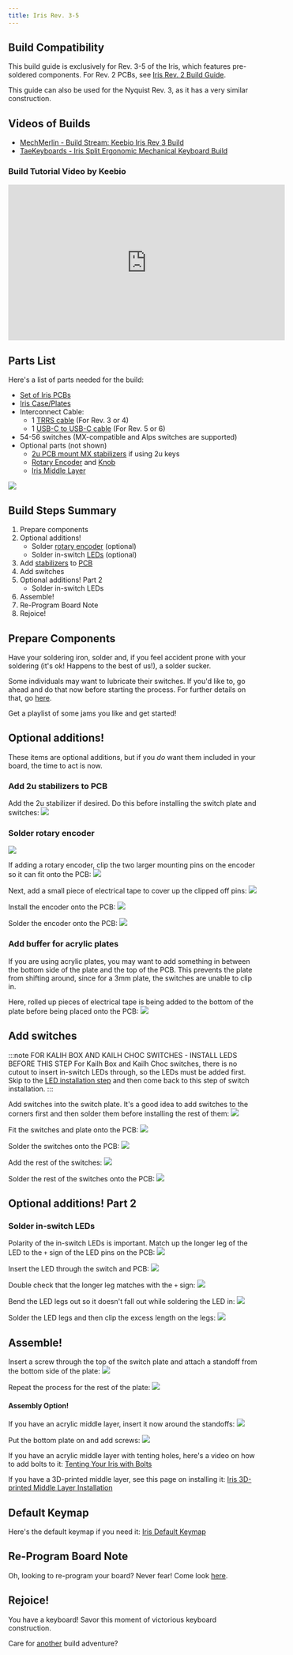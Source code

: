 ```yaml
---
title: Iris Rev. 3-5
---
```


## Build Compatibility

This build guide is exclusively for Rev. 3-5 of the Iris, which features pre-soldered components. For Rev. 2 PCBs, see [Iris Rev. 2 Build Guide](iris-rev2-build-guide).

This guide can also be used for the Nyquist Rev. 3, as it has a very similar construction. 

## Videos of Builds

* [MechMerlin - Build Stream: Keebio Iris Rev 3 Build](https://www.youtube.com/watch?v=SZkzzIPx35o)
* [TaeKeyboards - Iris Split Ergonomic Mechanical Keyboard Build](https://www.youtube.com/watch?v=0P6oIOB-whM&t=219s)

### Build Tutorial Video by Keebio

<iframe width="560" height="315" src="https://www.youtube.com/embed/Vsp-8rp1NqM" title="YouTube video player" frameborder="0" allow="accelerometer; autoplay; clipboard-write; encrypted-media; gyroscope; picture-in-picture" allowfullscreen></iframe>

## Parts List

Here's a list of parts needed for the build:

* [Set of Iris PCBs](https://keeb.io/products/iris-rev-5-keyboard-pcbs-for-split-ergonomic-keyboard)
* [Iris Case/Plates](https://keeb.io/products/iris-keyboard-case-plates-phoenix-edition)
* Interconnect Cable:
    * 1 [TRRS cable](https://keeb.io/products/trrs-cable) (For Rev. 3 or 4)
    * 1 [USB-C to USB-C cable](https://keeb.io/products/usb-c-to-usb-c-cable) (For Rev. 5 or 6)
* 54-56 switches (MX-compatible and Alps switches are supported)
* Optional parts (not shown)
    * [2u PCB mount MX stabilizers](https://keeb.io/products/cherry-mx-stabilizer) if using 2u keys
    * [Rotary Encoder](https://keeb.io/products/rotary-encoder-ec11) and [Knob](https://keeb.io/products/rotary-encoder-knob-ec11)
    * [Iris Middle Layer](https://keeb.io/products/iris-keyboard-case-plates)

![](./assets/images/iris-rev4/IMG_3637.JPG)

## Build Steps Summary

1. Prepare components
2. Optional additions! 
    * Solder [rotary encoder](glossary#rotary-encoder) (optional)
    * Solder in-switch [LEDs](glossary#led) (optional)
3. Add [stabilizers](glossary#stabilizers) to [PCB](glossary#pcb)
4. Add switches
5. Optional additions! Part 2
    * Solder in-switch LEDs 
6. Assemble! 
7. Re-Program Board Note
8. Rejoice!

## Prepare Components

Have your soldering iron, solder and, if you feel accident prone with your soldering (it's ok! Happens to the best of us!), a solder sucker.

Some individuals may want to lubricate their switches. If you'd like to, go ahead and do that now before starting the process. For further details on that, go [here](https://www.maketecheasier.com/how-to-lubricate-keyboard-switches/).

<!-- TODO: make keebio version of the 'how to' on the aforementioned page. -->

Get a playlist of some jams you like and get started!

## Optional additions!

These items are optional additions, but if you *do* want them included in your board, the time to act is now. 

### Add 2u stabilizers to PCB 

Add the 2u stabilizer if desired. Do this before installing the switch plate and switches:
![](./assets/images/iris-rev4/IMG_3638.JPG)

### Solder rotary encoder

![](./assets/images/iris-rev4/IMG_3639.JPG)

If adding a rotary encoder, clip the two larger mounting pins on the encoder so it can fit onto the PCB:
![](./assets/images/iris-rev4/IMG_3640.JPG)

Next, add a small piece of electrical tape to cover up the clipped off pins:
![](./assets/images/iris-rev4/IMG_8868.JPG)

Install the encoder onto the PCB:
![](./assets/images/iris-rev4/IMG_3641.JPG)

Solder the encoder onto the PCB:
![](./assets/images/iris-rev4/IMG_3642.JPG)


### Add buffer for acrylic plates

If you are using acrylic plates, you may want to add something in between the bottom side of the plate and the top of the PCB. This prevents the plate from shifting around, since for a 3mm plate, the switches are unable to clip in.

Here, rolled up pieces of electrical tape is being added to the bottom of the plate before being placed onto the PCB:
![](./assets/images/iris-rev4/iris-acrylic-plate-buffer.jpg)

## Add switches
:::note FOR KALIH BOX AND KAILH CHOC SWITCHES - INSTALL LEDS BEFORE THIS STEP
For Kailh Box and Kailh Choc switches, there is no cutout to insert in-switch LEDs through, so the LEDs must be added first. Skip to the [LED installation step](iris-rev3-build-guide#solder-in-switch-leds) and then come back to this step of switch installation.
:::

Add switches into the switch plate. It's a good idea to add switches to the corners first and then solder them before installing the rest of them:
![](./assets/images/iris-rev4/IMG_3643.JPG)

Fit the switches and plate onto the PCB:
![](./assets/images/iris-rev4/IMG_3644.JPG)

Solder the switches onto the PCB:
![](./assets/images/iris-rev4/IMG_3645.JPG)

Add the rest of the switches:
![](./assets/images/iris-rev4/IMG_3646.JPG)

Solder the rest of the switches onto the PCB:
![](./assets/images/iris-rev4/IMG_3647.JPG)

## Optional additions! Part 2

### Solder in-switch LEDs

Polarity of the in-switch LEDs is important. Match up the longer leg of the LED to the `+` sign of the LED pins on the PCB:
![](./assets/images/iris-rev4/IMG_3648.JPG)

Insert the LED through the switch and PCB:
![](./assets/images/iris-rev4/IMG_3649.JPG)

Double check that the longer leg matches with the `+` sign:
![](./assets/images/iris-rev4/IMG_3650.JPG)

Bend the LED legs out so it doesn't fall out while soldering the LED in:
![](./assets/images/iris-rev4/IMG_3651.JPG)

Solder the LED legs and then clip the excess length on the legs:
![](./assets/images/iris-rev4/IMG_3652.JPG)

## Assemble!

Insert a screw through the top of the switch plate and attach a standoff from the bottom side of the plate:
![](./assets/images/iris-rev4/IMG_3653.JPG)

Repeat the process for the rest of the plate:
![](./assets/images/iris-rev4/IMG_3654.JPG)

#### Assembly Option!

If you have an acrylic middle layer, insert it now around the standoffs:
![](./assets/images/iris-rev4/IMG_3655.JPG)


Put the bottom plate on and add screws:
![](./assets/images/iris-rev4/IMG_3656.JPG)

If you have an acrylic middle layer with tenting holes, here's a video on how to add bolts to it: [Tenting Your Iris with Bolts](https://youtu.be/kxwHtumvQmc)

If you have a 3D-printed middle layer, see this page on installing it: [Iris 3D-printed Middle Layer Installation](iris-middle-layer)

## Default Keymap

Here's the default keymap if you need it: [Iris Default Keymap](../static/layouts/Iris%20Default%20Keymap.pdf)

## Re-Program Board Note

Oh, looking to re-program your board? Never fear! Come look [here](flashing-firmware).

## Rejoice!

You have a keyboard! Savor this moment of victorious keyboard construction.

Care for [another](https://keeb.io/collections/all) build adventure? 
